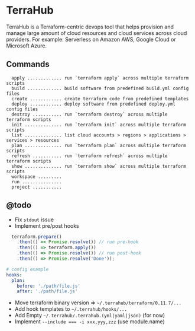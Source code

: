 # TerraHub

TerraHub is a Terraform-centric devops tool that helps provision and manage large amount of cloud resources and cloud services across cloud providers. For example: Serverless on Amazon AWS, Google Cloud or Microsoft Azure.

## Commands

```
  apply ............. run `terraform apply` across multiple terraform scripts
  build ............. build software from predefined build.yml config files
  create ............ create terraform code from predefined templates
  deploy ............ deploy software from predefined deploy.yml config files
  destroy ........... run `terraform destroy` across multiple terraform scripts
  init .............. run `terraform init` across multiple terraform scripts
  list .............. list cloud accounts > regions > applications > services > resources
  plan .............. run `terraform plan` across multiple terraform scripts
  refresh ........... run `terraform refresh` across multiple terraform scripts
  show .............. run `terraform show` across multiple terraform scripts
  workspace .........
  run ...............
  project ...........
```

## @todo

- Fix `stdout` issue
- Implement pre/post hooks
```javascript
  terraform.prepare()
    .then(() => Promise.resolve()) // run pre-hook
    .then(() => terraform.apply())
    .then(() => Promise.resolve()) // run post-hook
    .then(() => Promise.resolve('Done'));
```
```yml
# config example
hooks:
  plan: 
    before: './path/file.js'
    after: './path/file.js'
```
- Move terraform binary version => `~/.terrahub/terraform/0.11.7/...`
- Add hook templates to `~/.terrahub/hooks/...`
- Add Empty `~/.terrahub/.terrahub.(yml|yaml|json)` (for now)
- Implement `--include === -i xxx,yyy,zzz` (use module.name)
